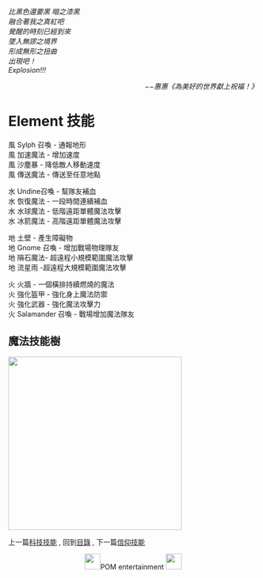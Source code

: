 *比黑色還要黑 暗之漆黑*    
*融合著我之真紅吧*    
*覺醒的時刻已經到來*    
*墜入無謬之境界*    
*形成無形之扭曲*    
*出現吧！*    
*Explosion!!!*    
<p align="right"><i>−−惠惠《為美好的世界獻上祝福！》</i></p>

# Element 技能  
風 Sylph 召喚 - 通報地形  
風 加速魔法 - 增加速度  
風 沙塵暴 - 降低敵人移動速度  
風 傳送魔法 - 傳送至任意地點  

水 Undine召喚 - 幫隊友補血  
水 恢復魔法 - 一段時間連續補血  
水 水球魔法 - 低階遠距單體魔法攻擊  
水 冰箭魔法 - 高階遠距單體魔法攻擊  

地 土壁 - 產生障礙物  
地 Gnome 召喚 - 增加戰場物理隊友  
地 隕石魔法- 超遠程小規模範圍魔法攻擊  
地 流星雨 -超遠程大規模範圍魔法攻擊  

火 火牆 - 一個橫排持續燃燒的魔法  
火 強化盔甲 - 強化身上魔法防禦  
火 強化武器 - 強化魔法攻擊力  
火 Salamander 召喚 - 戰場增加魔法隊友  

## 魔法技能樹
<img src="https://github.com/PartiallyOrderedMagic/PartiallyOrderedMagic.github.io/raw/master/Setting/Ch3/Element/ElementSkillTree.svg" Width="350" />


上一篇[科技技能](https://partiallyorderedmagic.github.io/Setting/Ch3/Technology) ,
回到[目錄](https://partiallyorderedmagic.github.io/#ch-3-god-view) ,
下一篇[信仰技能](https://partiallyorderedmagic.github.io/Setting/Ch3/Faith)


<p align="center"><img src="https://github.com/PartiallyOrderedMagic/PartiallyOrderedMagic.github.io/raw/master/Icon/Design/4Element.svg" Height="32" />POM entertainment <img src="https://github.com/PartiallyOrderedMagic/PartiallyOrderedMagic.github.io/raw/master/Icon/Transparent/POM.png" Height="32" /></p>

